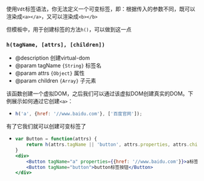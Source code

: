 使用`Vdt`标签语法，你无法定义一个可变标签，即：根据传入的参数不同，既可以渲染成`<a></a>`，又可以渲染成`<b></b>`

但模板中，用于创建标签的方法`h()`，可以做到这一点

### `h(tagName, [attrs], [children])`

* @description 创建virtual-dom
* @param tagName `{String}` 标签名
* @param attrs `{Object}` 属性 
* @param children `{Array}` 子元素

该函数创建一个虚拟DOM，之后我们可以通过该虚拟DOM创建真实的DOM。下例展示如何通过它创建`<a>`：

* <!-- {.example-template} -->
    ```jsx
    h('a', {href: '//www.baidu.com'}, ['百度官网']);
    ```
<!-- {ul:.example} -->

有了它我们就可以创建可变标签了

* <!-- {.example-template} -->
    ```jsx
    var Button = function(attrs) {
        return h(attrs.tagName || 'button', attrs.properties, attrs.children);
    }
    <div>
        <Button tagName="a" properties={{href: '//www.baidu.com'}}>a标签按钮</Button>
        <Button tagName="button">button标签按钮</Button>
    </div>
    ```
<!-- {ul:.example} -->
